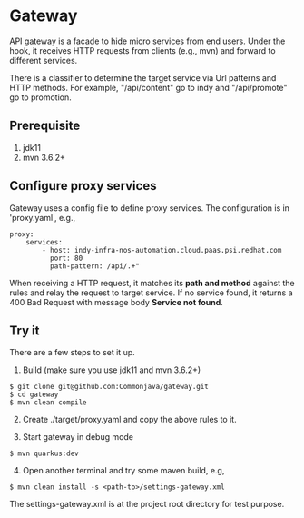 # Gateway
API gateway is a facade to hide micro services from end users.
Under the hook, it receives HTTP requests from clients (e.g., mvn) and
forward to different services.

There is a classifier to determine the target service via Url
patterns and HTTP methods.
For example, "/api/content" go to indy and "/api/promote" go to promotion.

## Prerequisite
1. jdk11
2. mvn 3.6.2+

## Configure proxy services

Gateway uses a config file to define proxy services. The configuration is in
'proxy.yaml', e.g.,

```
proxy:
    services:
        - host: indy-infra-nos-automation.cloud.paas.psi.redhat.com
          port: 80
          path-pattern: /api/.+"
```

When receiving a HTTP request, it matches its **path and method**
against the rules and relay the request to target service. If no service found,
it returns a 400 Bad Request with message body **Service not found**.

## Try it

There are a few steps to set it up.

1. Build (make sure you use jdk11 and mvn 3.6.2+)
```
$ git clone git@github.com:Commonjava/gateway.git
$ cd gateway
$ mvn clean compile
```

2. Create ./target/proxy.yaml and copy the above rules to it.

3. Start gateway in debug mode
```
$ mvn quarkus:dev
```

4. Open another terminal and try some maven build, e.g,
```
$ mvn clean install -s <path-to>/settings-gateway.xml
```
The settings-gateway.xml is at the project root directory for test
purpose.
